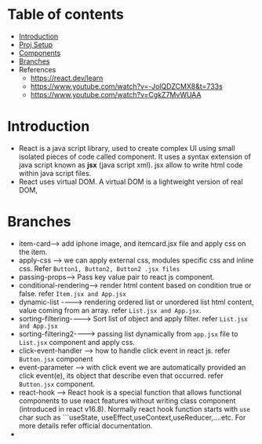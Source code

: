 # Table of contents
- [Introduction](#introduction)
- [Proj Setup](/project-setup.md)
- [Components](/component.md)
- [Branches](#branches)
- References
  - https://react.dev/learn
  - https://www.youtube.com/watch?v=-JolQDZCMX8&t=733s
  - https://www.youtube.com/watch?v=CgkZ7MvWUAA

# Introduction
- React is a java script library, used to create complex UI using small isolated pieces of code called component. It uses a syntax extension of java script known as **jsx** (java script xml). jsx allow to write html code within java script files.
- React uses virtual DOM. A virtual DOM is a lightweight version of real DOM, 

# Branches
- item-card--> add iphone image, and itemcard.jsx file and apply css on the item.
- apply-css --> we can apply external css, modules specific css and inline css. Refer ```Button1, Button2, Button2 .jsx files```
- passing-props--> Pass key value pair to react js component.
- conditional-rendering--> render html content based on condition true or false. refer ```Item.jsx and App.jsx```
- dynamic-list ----> rendering ordered list or unordered list html content, value coming from an array. refer ```List.jsx and App.jsx```.
- sorting-filtering----> Sort list of object and apply filter. refer ```List.jsx and App.jsx```
- sorting-filtering2----> passing list dynamically from ```app.jsx``` file to ```List.jsx``` component and apply css.
- click-event-handler --> how to handle click event in react js. refer ```Button.jsx``` component
- event-parameter --> with click event we are automatically provided an click event(e), its object that describe even that occurred. refer ```Button.jsx``` component.
- react-hook --> React hook is a special function that allows functional components to use react features without writing class component (introduced in react v16.8). Normally react hook function starts with ```use``` char such as ```useState, useEffect,useContext,useReducer,....etc. For more details refer official documentation.
- 
